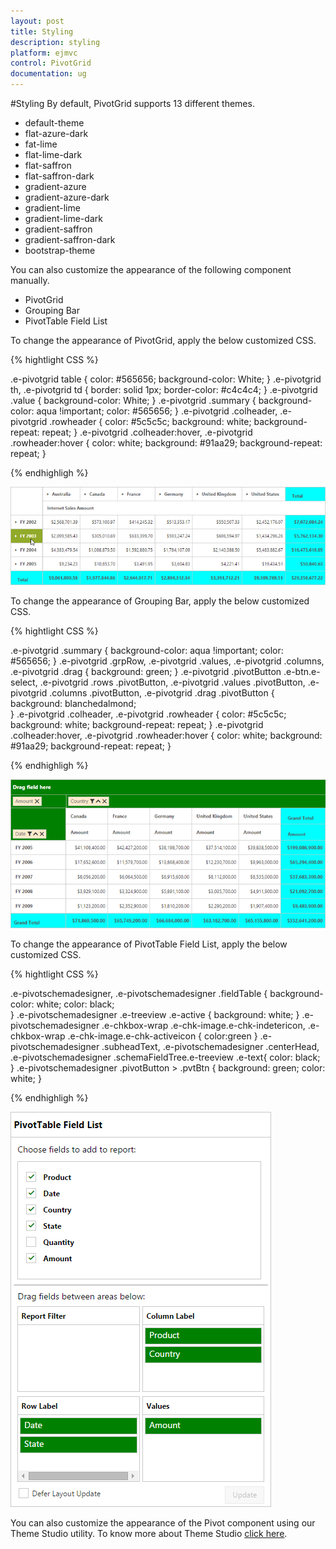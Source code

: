 ```yaml
---
layout: post
title: Styling
description: styling
platform: ejmvc
control: PivotGrid
documentation: ug
---
```


#Styling
By default, PivotGrid supports 13 different themes.

* default-theme
* flat-azure-dark
* fat-lime
* flat-lime-dark
* flat-saffron
* flat-saffron-dark
* gradient-azure
* gradient-azure-dark
* gradient-lime
* gradient-lime-dark
* gradient-saffron
* gradient-saffron-dark
* bootstrap-theme

You can also customize the appearance of the following component manually.

* PivotGrid
* Grouping Bar 
* PivotTable Field List

To change the appearance of PivotGrid, apply the below customized CSS.

{% hightlight CSS %}

.e-pivotgrid table {
   color: #565656;
   background-color: White;
}
.e-pivotgrid th,
.e-pivotgrid td {
   border: solid 1px;
   border-color: #c4c4c4;
}
.e-pivotgrid .value {
   background-color: White;
}
.e-pivotgrid .summary {
   background-color: aqua !important;
   color: #565656;
}
.e-pivotgrid .colheader, .e-pivotgrid .rowheader {
   color: #5c5c5c;
   background: white;
   background-repeat: repeat;
}
.e-pivotgrid .colheader:hover, .e-pivotgrid .rowheader:hover {
   color: white;
   background: #91aa29;
   background-repeat: repeat;
}

{% endhighligh %}

![](Styling_images/customtheme-pivotgrid.png)

To change the appearance of Grouping Bar, apply the below customized CSS.

{% hightlight CSS %}

.e-pivotgrid .summary {
   background-color: aqua !important;
   color: #565656;
}
.e-pivotgrid .grpRow, .e-pivotgrid .values, .e-pivotgrid .columns, .e-pivotgrid .drag {
   background: green;
}
.e-pivotgrid .pivotButton .e-btn.e-select, .e-pivotgrid .rows .pivotButton, .e-pivotgrid .values .pivotButton, .e-pivotgrid .columns .pivotButton, .e-pivotgrid .drag .pivotButton {
   background: blanchedalmond;    
}
.e-pivotgrid .colheader, .e-pivotgrid .rowheader {
   color: #5c5c5c;
   background: white;
   background-repeat: repeat;
}
.e-pivotgrid .colheader:hover, .e-pivotgrid .rowheader:hover {
   color: white;
   background: #91aa29;
   background-repeat: repeat;
}

{% endhighligh %}

![](Styling_images/customtheme-groupingbar.png)

To change the appearance of PivotTable Field List, apply the below customized CSS.

{% hightlight CSS %}

.e-pivotschemadesigner, .e-pivotschemadesigner .fieldTable {
     background-color: white;
     color: black;   
}
.e-pivotschemadesigner .e-treeview .e-active {
     background: white;
}
.e-pivotschemadesigner .e-chkbox-wrap .e-chk-image.e-chk-indetericon, .e-chkbox-wrap .e-chk-image.e-chk-activeicon {
     color:green
}
.e-pivotschemadesigner .subheadText, .e-pivotschemadesigner .centerHead, .e-pivotschemadesigner .schemaFieldTree.e-treeview .e-text{
     color: black;
}
.e-pivotschemadesigner .pivotButton > .pvtBtn {
     background: green;
     color: white;
}

{% endhighligh %}

![](Styling_images/customtheme-fieldist.png)

You can also customize the appearance of the Pivot component using our Theme Studio utility. To know more about Theme Studio [click here](/js/PivotGrid/Styling). 